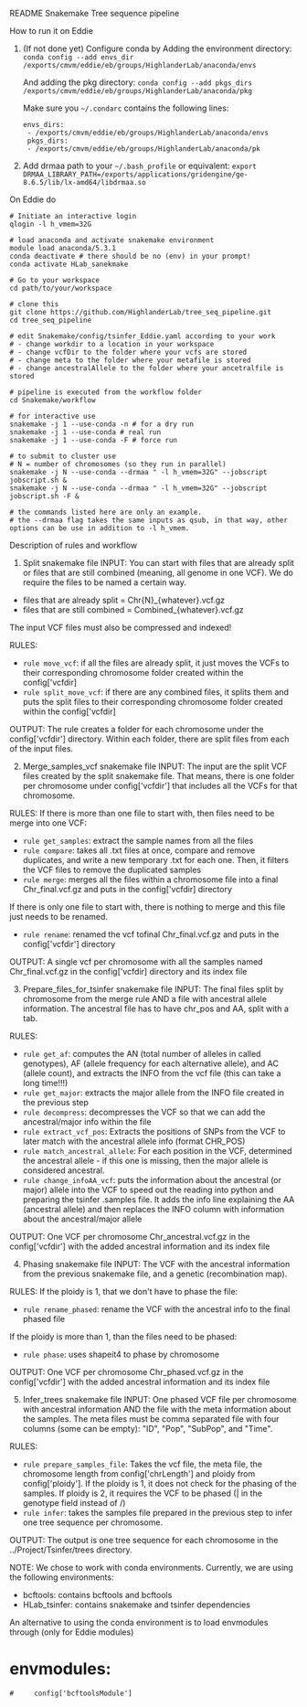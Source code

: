 README Snakemake Tree sequence pipeline

How to run it on Eddie
1. (If not done yet) Configure conda by
   Adding the environment directory:
   `conda config --add envs_dir /exports/cmvm/eddie/eb/groups/HighlanderLab/anaconda/envs`

   And adding the pkg directory:
   `conda config --add pkgs_dirs /exports/cmvm/eddie/eb/groups/HighlanderLab/anaconda/pkg`

   Make sure you `~/.condarc` contains the following lines:
   ```
   envs_dirs:
    - /exports/cmvm/eddie/eb/groups/HighlanderLab/anaconda/envs
    pkgs_dirs:
    - /exports/cmvm/eddie/eb/groups/HighlanderLab/anaconda/pk
   ```
3. Add drmaa path to your `~/.bash_profile` or equivalent:
   `export DRMAA_LIBRARY_PATH=/exports/applications/gridengine/ge-8.6.5/lib/lx-amd64/libdrmaa.so`

On Eddie do
```
# Initiate an interactive login
qlogin -l h_vmem=32G

# load anaconda and activate snakemake environment
module load anaconda/5.3.1
conda deactivate # there should be no (env) in your prompt!
conda activate HLab_sanekmake

# Go to your workspace
cd path/to/your/workspace

# clone this
git clone https://github.com/HighlanderLab/tree_seq_pipeline.git
cd tree_seq_pipeline

# edit Snakemake/config/tsinfer_Eddie.yaml according to your work
# - change workdir to a location in your workspace
# - change vcfDir to the folder where your vcfs are stored
# - change meta to the folder where your metafile is stored
# - change ancestralAllele to the folder where your ancetralfile is stored

# pipeline is executed from the workflow folder
cd Snakemake/workflow

# for interactive use
snakemake -j 1 --use-conda -n # for a dry run
snakemake -j 1 --use-conda # real run
snakemake -j 1 --use-conda -F # force run

# to submit to cluster use
# N = number of chromosomes (so they run in parallel)
snakemake -j N --use-conda --drmaa " -l h_vmem=32G" --jobscript jobscript.sh &
snakemake -j N --use-conda --drmaa " -l h_vmem=32G" --jobscript jobscript.sh -F &

# the commands listed here are only an example.
# the --drmaa flag takes the same inputs as qsub, in that way, other options can be use in addition to -l h_vmem.
```

Description of rules and workflow

1. Split snakemake file
INPUT: You can start with files that are already split or files that are still combined (meaning, all genome in one VCF). We do require the files to be named a certain way.
* files that are already split = Chr{N}_{whatever}.vcf.gz
* files that are still combined = Combined_{whatever}.vcf.gz

The input VCF files must also be compressed and indexed!

RULES:
* `rule move_vcf`: if all the files are already split, it just moves the VCFs to their corresponding chromosome folder created within the config['vcfdir]
* `rule split_move_vcf`: if there are any combined files, it splits them and puts the split files to their corresponding chromosome folder created within the config['vcfdir]

OUTPUT: The rule creates a folder for each chromosome under the config['vcfdir'] directory. Within each folder, there are split files from each of the input files.

2. Merge_samples_vcf snakemake file
INPUT: The input are the split VCF files created by the split snakemake file. That means, there is one folder per chromosome under config['vcfdir'] that includes all the VCFs for that chromosome.

RULES:
If there is more than one file to start with, then files need to be merge into one VCF:
* `rule get_samples`: extract the sample names from all the files
* `rule compare`: takes all .txt files at once, compare and remove duplicates, and write a new temporary .txt for each one. Then, it filters the VCF files to remove the duplicated samples
* `rule merge`: merges all the files within a chromosome file into a final Chr<N>_final.vcf.gz and puts in the config['vcfdir] directory

If there is only one file to start with, there is nothing to merge and this file just needs to be renamed.
* `rule rename`: renamed the vcf tofinal Chr<N>_final.vcf.gz and puts in the config['vcfdir'] directory

OUTPUT: A single vcf per chromosome with all the samples named Chr<N>_final.vcf.gz in the config['vcfdir] directory and its index file

3. Prepare_files_for_tsinfer snakemake file
INPUT: The final files split by chromosome from the merge rule AND a file with ancestral allele information. The ancestral file has to have chr_pos and AA, split with a tab.

RULES:
* `rule get_af`: computes the AN (total number of alleles in called genotypes), AF (allele frequency for each alternative allele), and AC (allele count), and extracts the INFO from the vcf file (this can take a long time!!!)
* `rule get_major`: extracts the major allele from the INFO file created in the previous step
* `rule decompress`: decompresses the VCF so that we can add the ancestral/major info within the file
* `rule extract_vcf_pos`: Extracts the positions of SNPs from the VCF to later match with the ancestral allele info (format CHR_POS)
* `rule match_ancestral_allele`: For each position in the VCF, determined the ancestral allele - if this one is missing, then the major allele is considered ancestral.
* `rule change_infoAA_vcf`: puts the information about the ancestral (or major) allele into the VCF to speed out the reading into python and preparing the tsinfer .samples file. It adds the info line explaining the AA (ancestral allele) and then replaces the INFO column with information about the ancestral/major allele

OUTPUT: One VCF per chromosome Chr<N>_ancestral.vcf.gz in the config['vcfdir'] with the added ancestral information and its index file

4. Phasing snakemake file
INPUT: The VCF with the ancestral information from the previous snakemake file, and a genetic (recombination map).

RULES:
If the ploidy is 1, that we don't have to phase the file:
* `rule rename_phased`: rename the VCF with the ancestral info to the final phased file

If the ploidy is more than 1, than the files need to be phased:
* `rule phase`: uses shapeit4 to phase by chromosome

OUTPUT: One VCF per chromosome Chr<N>_phased.vcf.gz in the config['vcfdir'] with the added ancestral information and its index file

5. Infer_trees snakemake file
INPUT: One phased VCF file per chromosome with ancestral information AND the file with the meta information about the samples. The meta files must be comma separated file with four columns (some can be empty): "ID", "Pop", "SubPop", and "Time".

RULES:
* `rule prepare_samples_file`: Takes the vcf file, the meta file, the chromosome length from config['chrLength'] and ploidy from config['ploidy']. If the ploidy is 1, it does not check for the phasing of the samples. If ploidy is 2, it requires the VCF to be phased (| in the genotype field instead of /)
* `rule infer`: takes the samples file prepared in the previous step to infer one tree sequence per chromosome. 

OUTPUT: The output is one tree sequence for each chromosome in the ../Project/Tsinfer/trees directory.


NOTE:
We chose to work with conda environments. Currently, we are using the following environments:
* bcftools: contains bcftools and bcftools
* HLab_tsinfer: contains snakemake and tsinfer dependencies

An alternative to using the conda environment is to load envmodules through (only for Eddie modules)
# envmodules:
    #     config['bcftoolsModule']

